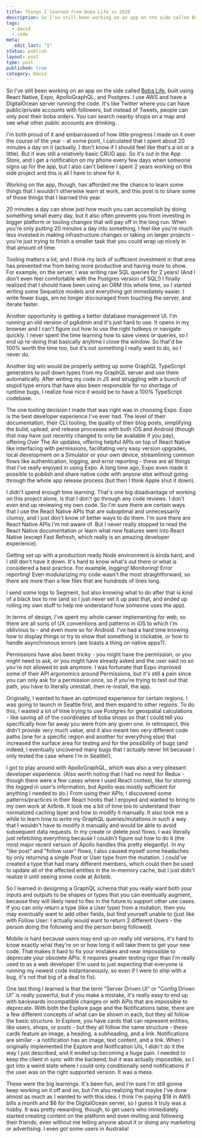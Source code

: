 ```yaml
---
title: Things I learned from Boba Life in 2020
description: So I've still been working on an app on the side called Boba Life, built using React Native, Expo, ApolloGraphQL, and Postgres. I use AWS and have a DigitalOcean server running the code. It's like Twitter where you can have public/private accounts with followers, but instead of Tweets, people can only post their boba orders. You can search nearby shops on a map and see what other public accounts are drinking.
tags:
  - david
  - code
meta:
  _edit_last: "1"
status: publish
layout: post
type: post
published: true
category: David
---
```


So I've still been working on an app on the side called [Boba Life](http://boba.life), built using React Native, Expo, ApolloGraphQL, and Postgres. I use AWS and have a DigitalOcean server running the code. It's like Twitter where you can have public/private accounts with followers, but instead of Tweets, people can only post their boba orders. You can search nearby shops on a map and see what other public accounts are drinking.

I'm both proud of it and embarrassed of how little progress I made on it over the course of the year - at some point, I calculated that I spent about 20 minutes a day on it (actually, I don't know if I should feel like that's a lot or a little). But it was still a relatively basic CRUD app. So it's out in the App Store, and I get a notification on my phone every few days when someone signs up for the app, but I also can't believe I spent 2 years working on this side project and this is all I have to show for it.

Working on the app, though, has afforded me the chance to learn some things that I wouldn't otherwise learn at work, and this post is to share some of those things that I learned this year.

20 minutes a day can show just how much you can accomplish by doing something small every day, but it also often prevents you from investing in bigger platform or tooling changes that will pay off in the long run. When you're only putting 20 minutes a day into something, I feel like you're much less invested in making infrastructure changes or taking on larger projects - you're just trying to finish a smaller task that you could wrap up nicely in that amount of time.

Tooling matters a lot, and I think my lack of sufficient investment in that area has prevented me from being more productive and having more to show. For example, on the server, I was writing raw SQL queries for 2 years! (And I don't even feel comfortable with the Postgres version of SQL!) I finally realized that I should have been using an ORM this whole time, so I started writing some Sequelize models and everything got immediately easier. I write fewer bugs, am no longer discouraged from touching the server, and iterate faster.

Another opportunity is getting a better database management UI. I'm running an old version of pgAdmin and it's just hard to use. It opens in my browser and I can't figure out how to use the right hotkeys or navigate quickly. I never spent the time learning how to save views or queries, so I end up re-doing that basically anytime I close the window. So that'd be 100% worth the time too, but it's not something I really want to do, so I never do.

Another big win would be properly setting up some GraphQL TypeScript generators to pull down types from my GraphQL server and use them automatically. After writing my code in JS and struggling with a bunch of stupid type errors that have also been responsible for no shortage of runtime bugs, I realize how nice it would be to have a 100% TypeScript codebase.

The one tooling decision I made that was right was in choosing Expo. Expo is the best developer experience I've ever had. The level of their documentation, their CLI tooling, the quality of their blog posts, simplifying the build, upload, and release processes with both iOS and Android (though that may have just recently changed to only be available if you pay), offering Over The Air updates, offering helpful APIs on top of React Native like interfacing with permissions, facilitating very easy version upgrades, local development on a Simulator or your own device, streamlining common flows like authentication, logging, and error reporting - these are all things that I've really enjoyed in using Expo. A long time ago, Expo even made it possible to publish and share native code with anyone else without going through the whole app release process (but then I think Apple shut it down).

I didn't spend enough time learning. That's one big disadvantage of working on this project alone, is that I don't go through any code reviews. I don't even end up reviewing my own code. So I'm sure there are certain ways that I use the React Native APIs that are suboptimal and unnecessarily clumsy, and I just don't know of better ways to do them. I'm sure there are React Native APIs I'm not aware of. But I never really stopped to read the React Native documentation or learn what new features went into React Native (except Fast Refresh, which really is an amazing developer experience).

Getting set up with a production ready Node environment is kinda hard, and I still don't have it down. It's hard to know what's out there or what is considered a best practice. For example, logging! Monitoring! Error reporting! Even modularizing my code wasn't the most straightforward, so there are more than a few files that are hundreds of lines long.

I send some logs to Segment, but also knowing what to do after that is kind of a black box to me (and so I just never set it up past that, and ended up rolling my own stuff to help me understand how someone uses the app).

In terms of design, I've spent my whole career implementing for web, so there are all sorts of UX conventions and patterns in iOS to which I'm oblivious to - and even more so for Android. I've had a hard time knowing how to display things or try to show that something is clickable, or how to handle asynchronous errors (are toasts a thing on native apps?).

Permissions have also been tricky - you might have the permission, or you might need to ask, or you might have already asked and the user said no so you're not allowed to ask anymore. I was fortunate that Expo improved some of their API ergonomics around Permissions, but it's still a pain since you can only ask for a permission once, so if you're trying to test out that path, you have to literally uninstall, then re-install, the app.

Originally, I wanted to have an optimized experience for certain regions. I was going to launch in Seattle first, and then expand to other regions. To do this, I wasted a lot of time trying to use Postgres for geospatial calculations - like saving all of the coordinates of boba shops so that I could tell you specifically how far away you were from any given one. In retrospect, this didn't provide very much value, and it also meant two very different code paths (one for a specific region and another for everything else) that increased the surface area for testing and for the possibility of bugs (and indeed, I eventually uncovered many bugs that I actually never hit because I only tested the case where I'm in Seattle!).

I got to play around with ApolloGraphQL, which was also a very pleasant developer experience. (Also worth noting that I had no need for Redux - though there were a few cases where I used React context, like for storing the logged in user's information, but Apollo was mostly sufficient for anything I needed to do.) From using their APIs, I discovered some patterns/practices in their React hooks that I enjoyed and wanted to bring to my own work at Airbnb. It took me a bit of time too to understand their normalized caching layer and how to modify it manually. It also took me a while to learn how to write my GraphQL queries/mutations in such a way that I wouldn't have to modify it manually and would be able to avoid subsequent data requests. In my create or delete post flows, I was literally just refetching everything because I couldn't figure out how to do it (the most major recent version of Apollo handles this pretty elegantly). In my "like post" and "follow user" flows, I also caused myself some headaches by only returning a single Post or User type from the mutation. I could've created a type that had many different members, which could then be used to update all of the affected entities in the in-memory cache, but I just didn't realize it until seeing some code at Airbnb.

So I learned in designing a GraphQL schema that you really want both your inputs and outputs to be shapes or types that you can eventually augment, because they will likely need to flex in the future to support other use cases. If you can only return a type (like a User type) from a mutation, then you may eventually want to add other fields, but find yourself unable to (just like with Follow User: I actually would want to return 2 different Users - the person doing the following and the person being followed).

Mobile is hard because users may end up on really old versions, it's hard to know exactly what they're on or how long it will take them to get your new code. That makes it hard to fix your mistakes and near impossible to deprecate your obsolete APIs. It requires greater testing rigor than I'm really used to as a web developer (I'm used to just expecting that everyone is running my newest code instantaneously, so even if I were to ship with a bug, it's not that big of a deal to fix).

One last thing I learned is that the term "Server Driven UI" or "Config Driven UI" is really powerful, but if you make a mistake, it's really easy to end up with backwards incompatible changes or with APIs that are impossible to deprecate. With both the Explore page and the Notifications table, there are a few different concepts of what can be shown in each, but they all follow the basic structure. In Explore, you have cards that can represent entities, like users, shops, or posts - but they all follow the same structure - these cards feature an image, a heading, a subheading, and a link. Notifications are similar - a notification has an image, text content, and a link. When I originally implemented the Explore and Notification UIs, I didn't do it the way I just described, and it ended up becoming a huge pain. I needed to keep the client in sync with the backend, but it was actually impossible, so I got into a weird state where I could only conditionally send notifications if the user was on the right supported version. It was a mess.

These were the big learnings. It's been fun, and I'm sure I'm still gonna keep working on it off and on, but I'm also realizing that maybe I've done almost as much as I wanted to with this idea. I think I'm paying $18 in AWS bills a month and $6 for the DigitalOcean server, so I guess it truly was a hobby. It was pretty rewarding, though, to get users who immediately started creating content on the platform and even inviting and following their friends, even without me telling anyone about it or doing any marketing or advertising. I even got some users in Australia!
